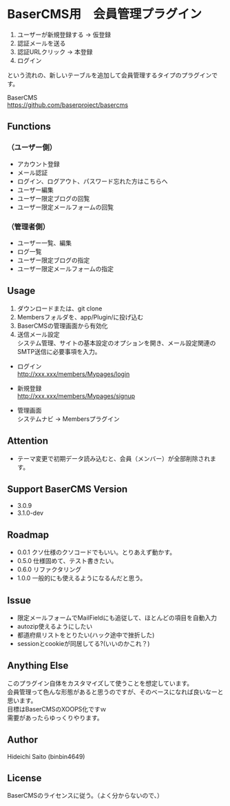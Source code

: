 
# BaserCMS用　会員管理プラグイン

  1. ユーザーが新規登録する -> 仮登録  
  2. 認証メールを送る  
  3. 認証URLクリック -> 本登録  
  4. ログイン  
  
という流れの、新しいテーブルを追加して会員管理するタイプのプラグインです。  

BaserCMS  
https://github.com/baserproject/basercms


## Functions

### （ユーザー側）
  - アカウント登録
  - メール認証
  - ログイン、ログアウト、パスワード忘れた方はこちらへ
  - ユーザー編集
  - ユーザー限定ブログの回覧
  - ユーザー限定メールフォームの回覧

### （管理者側）
  - ユーザー一覧、編集
  - ログ一覧
  - ユーザー限定ブログの指定
  - ユーザー限定メールフォームの指定

## Usage

  1. ダウンロードまたは、git clone
  2. Membersフォルダを、app/Plugin/に投げ込む
  3. BaserCMSの管理画面から有効化
  4. 送信メール設定  
システム管理、サイトの基本設定のオプションを開き、メール設定関連のSMTP送信に必要事項を入力。


  - ログイン  
  http://xxx.xxx/members/Mypages/login

  - 新規登録  
  http://xxx.xxx/members/Mypages/signup

  - 管理画面  
  システムナビ -> Membersプラグイン
  
## Attention

  - テーマ変更で初期データ読み込むと、会員（メンバー）が全部削除されます。


## Support BaserCMS Version

  - 3.0.9
  - 3.1.0-dev


## Roadmap

  - 0.0.1 クソ仕様のクソコードでもいい。とりあえず動かす。
  - 0.5.0 仕様固めて、テスト書きたい。
  - 0.6.0 リファクタリング
  - 1.0.0 一般的にも使えるようになるんだと思う。

## Issue

  - 限定メールフォームでMailFieldにも追従して、ほとんどの項目を自動入力
  - autozip使えるようにしたい
  - 都道府県リストをとりたい(ハック途中で挫折した)
  - sessionとcookieが同居してる?(いいのかこれ？)


## Anything Else

このプラグイン自体をカスタマイズして使うことを想定しています。  
会員管理って色んな形態があると思うのですが、そのベースになれば良いなーと思います。  
目標はBaserCMSのXOOPS化ですｗ  
需要があったらゆっくりやります。  

## Author

Hideichi Saito (binbin4649)

## License

BaserCMSのライセンスに従う。（よく分からないので、）